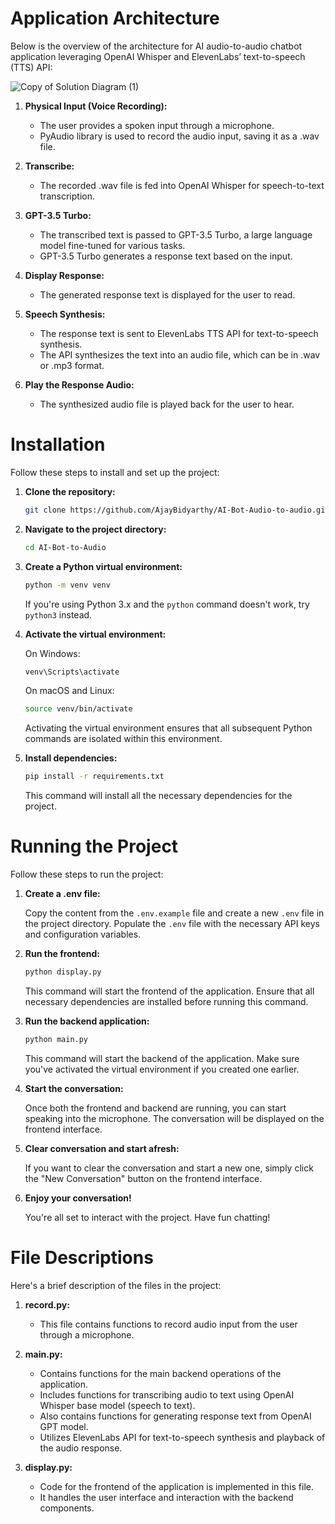 # Application Architecture

Below is the overview of the architecture for AI audio-to-audio chatbot application leveraging OpenAI Whisper and ElevenLabs’ text-to-speech (TTS) API:

![Copy of Solution Diagram (1)](https://github.com/AjayBidyarthy/AI-Bot-Audio-to-audio/assets/29508011/aaf528fb-530b-489e-a92a-e3348ddd867d)


1. **Physical Input (Voice Recording):**
   - The user provides a spoken input through a microphone.
   - PyAudio library is used to record the audio input, saving it as a .wav file.

2. **Transcribe:**
   - The recorded .wav file is fed into OpenAI Whisper for speech-to-text transcription.

3. **GPT-3.5 Turbo:**
   - The transcribed text is passed to GPT-3.5 Turbo, a large language model fine-tuned for various tasks.
   - GPT-3.5 Turbo generates a response text based on the input.

4. **Display Response:**
   - The generated response text is displayed for the user to read.

5. **Speech Synthesis:**
   - The response text is sent to ElevenLabs TTS API for text-to-speech synthesis.
   - The API synthesizes the text into an audio file, which can be in .wav or .mp3 format.

6. **Play the Response Audio:**
   - The synthesized audio file is played back for the user to hear.





# Installation

Follow these steps to install and set up the project:

1. **Clone the repository:**

    ```bash
    git clone https://github.com/AjayBidyarthy/AI-Bot-Audio-to-audio.git
    ```

2. **Navigate to the project directory:**

    ```bash
    cd AI-Bot-to-Audio
    ```

3. **Create a Python virtual environment:**

    ```bash
    python -m venv venv
    ```

    If you're using Python 3.x and the `python` command doesn't work, try `python3` instead. 

4. **Activate the virtual environment:**

    On Windows:

    ```bash
    venv\Scripts\activate
    ```

    On macOS and Linux:

    ```bash
    source venv/bin/activate
    ```

    Activating the virtual environment ensures that all subsequent Python commands are isolated within this environment.

5. **Install dependencies:**

    ```bash
    pip install -r requirements.txt
    ```

    This command will install all the necessary dependencies for the project.




# Running the Project

Follow these steps to run the project:

1. **Create a .env file:**

    Copy the content from the `.env.example` file and create a new `.env` file in the project directory. Populate the `.env` file with the necessary API keys and configuration variables.

2. **Run the frontend:**

    ```bash
    python display.py
    ```

    This command will start the frontend of the application. Ensure that all necessary dependencies are installed before running this command.

3. **Run the backend application:**

    ```bash
    python main.py
    ```

    This command will start the backend of the application. Make sure you've activated the virtual environment if you created one earlier.

4. **Start the conversation:**

    Once both the frontend and backend are running, you can start speaking into the microphone. The conversation will be displayed on the frontend interface.

5. **Clear conversation and start afresh:**

    If you want to clear the conversation and start a new one, simply click the "New Conversation" button on the frontend interface.

6. **Enjoy your conversation!**

    You're all set to interact with the project. Have fun chatting!


# File Descriptions

Here's a brief description of the files in the project:

1. **record.py:**
   - This file contains functions to record audio input from the user through a microphone.

2. **main.py:**
   - Contains functions for the main backend operations of the application.
   - Includes functions for transcribing audio to text using OpenAI Whisper base model (speech to text).
   - Also contains functions for generating response text from OpenAI GPT model.
   - Utilizes ElevenLabs API for text-to-speech synthesis and playback of the audio response.

3. **display.py:**
   - Code for the frontend of the application is implemented in this file.
   - It handles the user interface and interaction with the backend components.


